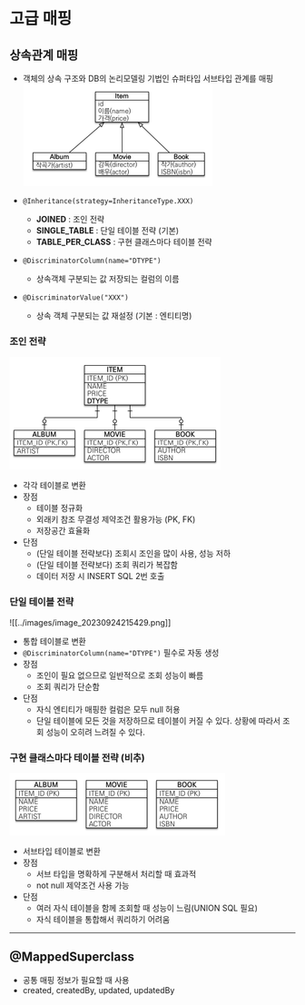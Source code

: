 # 고급 매핑
## 상속관계 매핑
- 객체의 상속 구조와 DB의 논리모델링 기법인 슈퍼타입 서브타입 관계를 매핑
![](../images/image_20230924215202.png)

- `@Inheritance(strategy=InheritanceType.XXX)`
	- **JOINED** : 조인 전략 
	- **SINGLE_TABLE** : 단일 테이블 전략 (기본)
	- **TABLE_PER_CLASS** : 구현 클래스마다 테이블 전략
- `@DiscriminatorColumn(name="DTYPE")`
	- 상속객체 구분되는 값 저장되는 컬럼의 이름
- `@DiscriminatorValue("XXX")`
	- 상속 객체 구분되는 값 재설정 (기본 : 엔티티명)

### 조인 전략
![](../images/image_20230924215304.png)
- 각각 테이블로 변환
- 장점 
	- 테이블 정규화 
	- 외래키 참조 무결성 제약조건 활용가능 (PK, FK)
	- 저장공간 효율화 
- 단점 
	- (단일 테이블 전략보다) 조회시 조인을 많이 사용, 성능 저하 
	- (단일 테이블 전략보다) 조회 쿼리가 복잡함 
	- 데이터 저장 시 INSERT SQL 2번 호출

### 단일 테이블 전략
![[../images/image_20230924215429.png]]
- 통합 테이블로 변환
- `@DiscriminatorColumn(name="DTYPE")` 필수로 자동 생성
- 장점 
	- 조인이 필요 없으므로 일반적으로 조회 성능이 빠름 
	- 조회 쿼리가 단순함 
- 단점 
	- 자식 엔티티가 매핑한 컬럼은 모두 null 허용 
	- 단일 테이블에 모든 것을 저장하므로 테이블이 커질 수 있다. 상황에 따라서 조회 성능이 오히려 느려질 수 있다.

### 구현 클래스마다 테이블 전략 (비추)
![](../images/image_20230924215451.png)
- 서브타입 테이블로 변환
- 장점 
	- 서브 타입을 명확하게 구분해서 처리할 때 효과적 
	- not null 제약조건 사용 가능 
- 단점 
	- 여러 자식 테이블을 함께 조회할 때 성능이 느림(UNION SQL 필요) 
	- 자식 테이블을 통합해서 쿼리하기 어려움

---
## @MappedSuperclass
- 공통 매핑 정보가 필요할 때 사용
- created, createdBy, updated, updatedBy